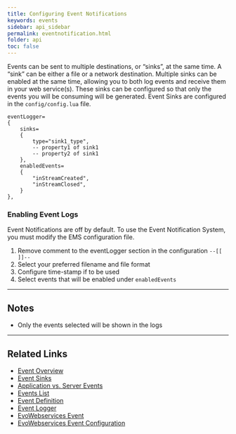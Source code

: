 ```yaml
---
title: Configuring Event Notifications
keywords: events
sidebar: api_sidebar
permalink: eventnotification.html
folder: api
toc: false
---
```


Events can be sent to multiple destinations, or “sinks”, at the same time. A “sink” can be either a file or a network destination. Multiple sinks can be enabled at the same time, allowing you to both log events and receive them in your web service(s). These sinks can be configured so that only the events you will be consuming will be generated. Event Sinks are configured in the `config/config.lua` file.

```
eventLogger=
{
    sinks=
    {
        type="sink1_type",
        -- property1 of sink1
        -- property2 of sink1
    },
    enabledEvents=
    {
        "inStreamCreated",
        "inStreamClosed",
    }
},
```

### Enabling Event Logs

Event Notifications are off by default. To use the Event Notification System, you must modify the EMS configuration file.

1.  Remove comment to the eventLogger section in the configuration `--[[ ]]--`
2.  Select your preferred filename and file format
3.  Configure time-stamp if to be used
4.  Select events that will be enabled under `enabledEvents`


------

## Notes

- Only the events selected will be shown in the logs

------

## Related Links

- [Event Overview](eventoverview.html)
- [Event Sinks](eventsinks.html)
- [Application vs. Server Events](eventappvsserver.html)
- [Events List](eventlist.html)
- [Event Definition](eventdefinition.html)
- [Event Logger](userguide_configlua.html#eventLogger)
- [EvoWebservices Event](evowebservices_event.html)
- [EvoWebservices Event Configuration](evowebservices_eventconfiguration)
